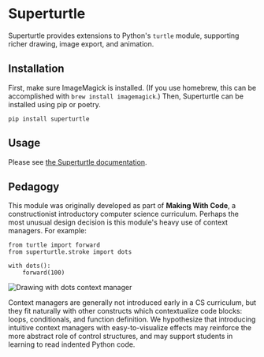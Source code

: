 # Superturtle

Superturtle provides extensions to Python's `turtle` module, supporting richer drawing, 
image export, and animation.

## Installation

First, make sure ImageMagick is installed. (If you use homebrew, this can be accomplished 
with `brew install imagemagick`.) Then, Superturtle can be installed using pip or poetry.

    pip install superturtle

## Usage

Please see [the Superturtle documentation](https://superturtle.readthedocs.io/en/latest/).

## Pedagogy

This module was originally developed as part of **Making With Code**, a constructionist
introductory computer science curriculum. Perhaps the most unusual design decision is this 
module's heavy use of context managers. For example:

    from turtle import forward
    from superturtle.stroke import dots

    with dots():
        forward(100)

![Drawing with dots context manager](documentation/doc_examples/context_manager.png)

Context managers are generally not introduced 
early in a CS curriculum, but they fit naturally with other constructs which contextualize
code blocks: loops, conditionals, and function definition. We hypothesize that introducing
intuitive context managers with easy-to-visualize effects may reinforce the more abstract
role of control structures, and may support students in learning to read indented Python code.
